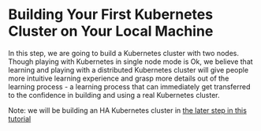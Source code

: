 Building Your First Kubernetes Cluster on Your Local Machine
============================================================

In this step, we are going to build a Kubernetes cluster with two nodes.
Though playing with Kubernetes in single node mode is Ok, we believe that
learning and playing with a distributed Kubernetes cluster will give people
more intuitive learning experience and grasp more details out of the learning
process - a learning process that can immediately get transferred to the
confidence in building and using a real Kubernetes cluster.

Note: we will be building an HA Kubernetes cluster in
[the later step in this tutorial](../step_09_build_your_ha_kubernetes_cluster/README.md)

###

